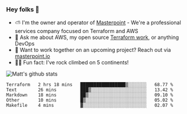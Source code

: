

### Hey folks 👋

- ⛅️ I'm the owner and operator of [Masterpoint](https://masterpoint.io) - We're a professional services company focused on Terraform and AWS
- 💬 Ask me about AWS, my open source [Terraform work](https://github.com/masterpointio?q=terraform&type=&language=hcl), or anything DevOps
- 🔨 Want to work together on an upcoming project? Reach out via [masterpoint.io](https://masterpoint.io)
- 🧗‍♂️ Fun fact: I've rock climbed on 5 continents! 


![Matt's github stats](https://github-readme-stats.vercel.app/api?username=Gowiem&count_private=true&theme=cobalt&show_icons=true)

<!--START_SECTION:waka-->
```text
Terraform   2 hrs 18 mins   █████████████████▒░░░░░░░   68.77 % 
Text        26 mins         ███▒░░░░░░░░░░░░░░░░░░░░░   13.42 % 
Markdown    18 mins         ██▒░░░░░░░░░░░░░░░░░░░░░░   09.10 % 
Other       10 mins         █▒░░░░░░░░░░░░░░░░░░░░░░░   05.02 % 
Makefile    4 mins          ▓░░░░░░░░░░░░░░░░░░░░░░░░   02.07 % 
```
<!--END_SECTION:waka-->
